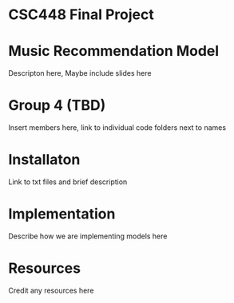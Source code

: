 # CSC448 Final Project
# Music Recommendation Model
Descripton here, Maybe include slides here
# Group 4 (TBD)
Insert members here, link to individual code folders next to names 
# Installaton
Link to txt files and brief description
# Implementation
Describe how we are implementing models here
# Resources 
Credit any resources here



